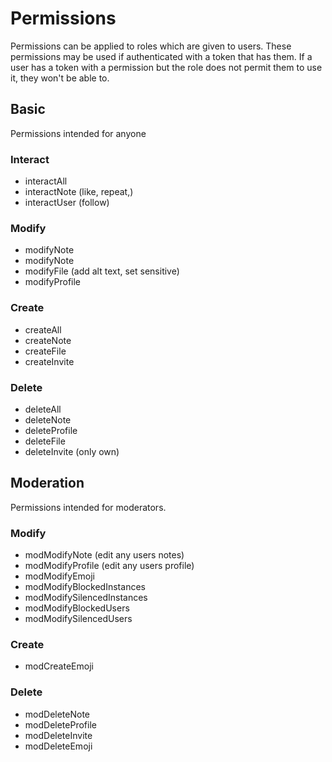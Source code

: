 # Permissions

Permissions can be applied to roles which are given to users. These permissions may be used if authenticated with a token that has them. If a user has a token with a permission but the role does not permit them to use it, they won't be able to.

## Basic

Permissions intended for anyone

### Interact

-   interactAll
-   interactNote (like, repeat,)
-   interactUser (follow)

### Modify

-   modifyNote
-   modifyNote
-   modifyFile (add alt text, set sensitive)
-   modifyProfile

### Create

-   createAll
-   createNote
-   createFile
-   createInvite

### Delete

-   deleteAll
-   deleteNote
-   deleteProfile
-   deleteFile
-   deleteInvite (only own)

## Moderation

Permissions intended for moderators.

### Modify

-   modModifyNote (edit any users notes)
-   modModifyProfile (edit any users profile)
-   modModifyEmoji
-   modModifyBlockedInstances
-   modModifySilencedInstances
-   modModifyBlockedUsers
-   modModifySilencedUsers

### Create

-   modCreateEmoji

### Delete

-   modDeleteNote
-   modDeleteProfile
-   modDeleteInvite
-   modDeleteEmoji
